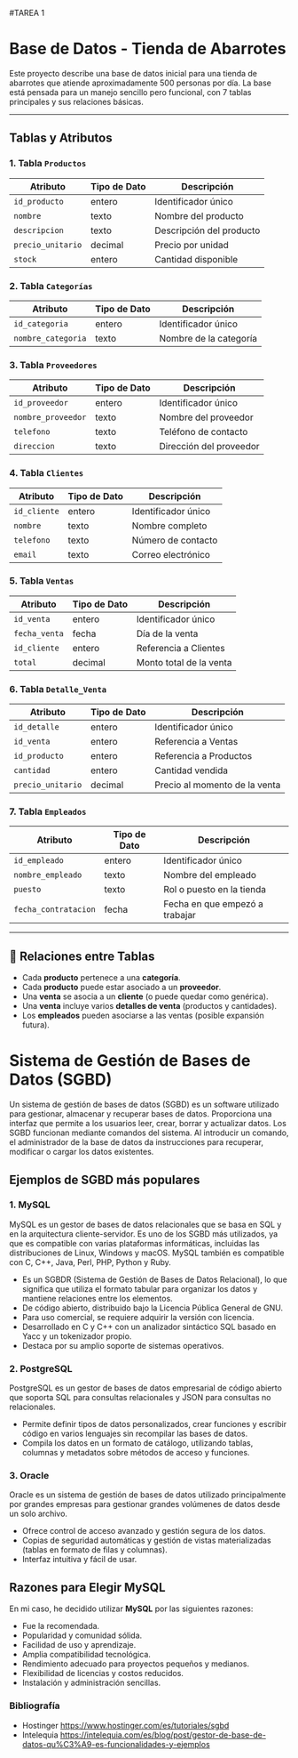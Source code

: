 #TAREA 1

# Base de Datos - Tienda de Abarrotes

Este proyecto describe una base de datos inicial para una tienda de abarrotes que atiende aproximadamente 500 personas por día. La base está pensada para un manejo sencillo pero funcional, con 7 tablas principales y sus relaciones básicas.

---

## Tablas y Atributos

### 1. Tabla `Productos`
| Atributo         | Tipo de Dato  | Descripción                  |
|------------------|---------------|------------------------------|
| `id_producto`    | entero        | Identificador único          |
| `nombre`         | texto         | Nombre del producto          |
| `descripcion`    | texto         | Descripción del producto     |
| `precio_unitario`| decimal       | Precio por unidad            |
| `stock`          | entero        | Cantidad disponible          |

### 2. Tabla `Categorías`
| Atributo          | Tipo de Dato  | Descripción                 |
|-------------------|---------------|-----------------------------|
| `id_categoria`    | entero        | Identificador único         |
| `nombre_categoria`| texto         | Nombre de la categoría      |

### 3. Tabla `Proveedores`
| Atributo         | Tipo de Dato  | Descripción                  |
|------------------|---------------|------------------------------|
| `id_proveedor`   | entero        | Identificador único          |
| `nombre_proveedor`| texto        | Nombre del proveedor         |
| `telefono`       | texto         | Teléfono de contacto         |
| `direccion`      | texto         | Dirección del proveedor      |

### 4. Tabla `Clientes`
| Atributo         | Tipo de Dato  | Descripción                  |
|------------------|---------------|------------------------------|
| `id_cliente`     | entero        | Identificador único          |
| `nombre`         | texto         | Nombre completo              |
| `telefono`       | texto         | Número de contacto           |
| `email`          | texto         | Correo electrónico           |

### 5. Tabla `Ventas`
| Atributo         | Tipo de Dato  | Descripción                  |
|------------------|---------------|------------------------------|
| `id_venta`       | entero        | Identificador único          |
| `fecha_venta`    | fecha         | Día de la venta              |
| `id_cliente`     | entero        | Referencia a Clientes        |
| `total`          | decimal       | Monto total de la venta      |

### 6. Tabla `Detalle_Venta`
| Atributo         | Tipo de Dato  | Descripción                  |
|------------------|---------------|------------------------------|
| `id_detalle`     | entero        | Identificador único          |
| `id_venta`       | entero        | Referencia a Ventas          |
| `id_producto`    | entero        | Referencia a Productos       |
| `cantidad`       | entero        | Cantidad vendida             |
| `precio_unitario`| decimal       | Precio al momento de la venta|

### 7. Tabla `Empleados`
| Atributo          | Tipo de Dato  | Descripción                  |
|-------------------|---------------|------------------------------|
| `id_empleado`     | entero        | Identificador único          |
| `nombre_empleado` | texto         | Nombre del empleado          |
| `puesto`          | texto         | Rol o puesto en la tienda    |
| `fecha_contratacion`| fecha      | Fecha en que empezó a trabajar|

---

## 🔗 Relaciones entre Tablas
- Cada **producto** pertenece a una **categoría**.
- Cada **producto** puede estar asociado a un **proveedor**.
- Una **venta** se asocia a un **cliente** (o puede quedar como genérica).
- Una **venta** incluye varios **detalles de venta** (productos y cantidades).
- Los **empleados** pueden asociarse a las ventas (posible expansión futura).

# Sistema de Gestión de Bases de Datos (SGBD)

Un sistema de gestión de bases de datos (SGBD) es un software utilizado para gestionar, almacenar y recuperar bases de datos. Proporciona una interfaz que permite a los usuarios leer, crear, borrar y actualizar datos. Los SGBD funcionan mediante comandos del sistema. Al introducir un comando, el administrador de la base de datos da instrucciones para recuperar, modificar o cargar los datos existentes.

## Ejemplos de SGBD más populares

### 1. MySQL
MySQL es un gestor de bases de datos relacionales que se basa en SQL y en la arquitectura cliente-servidor. Es uno de los SGBD más utilizados, ya que es compatible con varias plataformas informáticas, incluidas las distribuciones de Linux, Windows y macOS. MySQL también es compatible con C, C++, Java, Perl, PHP, Python y Ruby.

- Es un SGBDR (Sistema de Gestión de Bases de Datos Relacional), lo que significa que utiliza el formato tabular para organizar los datos y mantiene relaciones entre los elementos.
- De código abierto, distribuido bajo la Licencia Pública General de GNU.
- Para uso comercial, se requiere adquirir la versión con licencia.
- Desarrollado en C y C++ con un analizador sintáctico SQL basado en Yacc y un tokenizador propio.
- Destaca por su amplio soporte de sistemas operativos.

### 2. PostgreSQL
PostgreSQL es un gestor de bases de datos empresarial de código abierto que soporta SQL para consultas relacionales y JSON para consultas no relacionales.

- Permite definir tipos de datos personalizados, crear funciones y escribir código en varios lenguajes sin recompilar las bases de datos.
- Compila los datos en un formato de catálogo, utilizando tablas, columnas y metadatos sobre métodos de acceso y funciones.

### 3. Oracle
Oracle es un sistema de gestión de bases de datos utilizado principalmente por grandes empresas para gestionar grandes volúmenes de datos desde un solo archivo.

- Ofrece control de acceso avanzado y gestión segura de los datos.
- Copias de seguridad automáticas y gestión de vistas materializadas (tablas en formato de filas y columnas).
- Interfaz intuitiva y fácil de usar.

## Razones para Elegir MySQL

En mi caso, he decidido utilizar **MySQL** por las siguientes razones:

- Fue la recomendada.
- Popularidad y comunidad sólida.
- Facilidad de uso y aprendizaje.
- Amplia compatibilidad tecnológica.
- Rendimiento adecuado para proyectos pequeños y medianos.
- Flexibilidad de licencias y costos reducidos.
- Instalación y administración sencillas.

### Bibliografía
- Hostinger https://www.hostinger.com/es/tutoriales/sgbd
- Intelequia https://intelequia.com/es/blog/post/gestor-de-base-de-datos-qu%C3%A9-es-funcionalidades-y-ejemplos
